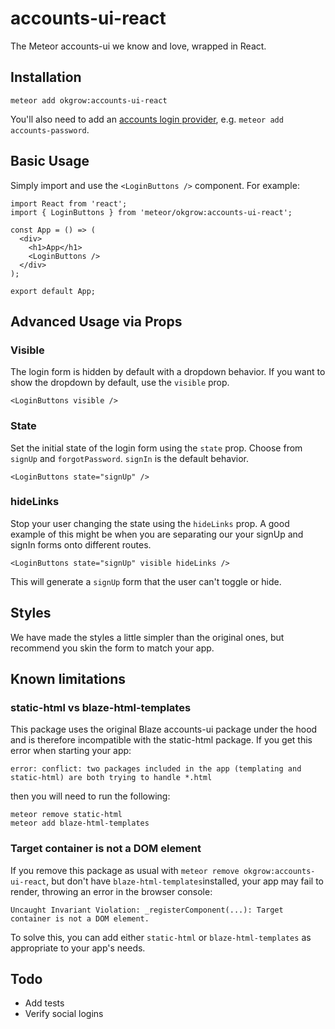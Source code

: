 # accounts-ui-react

The Meteor accounts-ui we know and love, wrapped in React.

## Installation

`meteor add okgrow:accounts-ui-react`

You'll also need to add an [accounts login provider](https://guide.meteor.com/accounts.html#accounts-ui), e.g. `meteor add accounts-password`.

## Basic Usage

Simply import and use the `<LoginButtons />` component.  For example:

```
import React from 'react';
import { LoginButtons } from 'meteor/okgrow:accounts-ui-react';

const App = () => (
  <div>
    <h1>App</h1>
    <LoginButtons />
  </div>
);

export default App;
```

## Advanced Usage via Props

### Visible

The login form is hidden by default with a dropdown behavior.  If you want to show the dropdown by default, use the `visible` prop.

`<LoginButtons visible />`

### State

Set the initial state of the login form using the `state` prop.  Choose from `signUp` and `forgotPassword`.  `signIn` is the default behavior.

`<LoginButtons state="signUp" />`

### hideLinks

Stop your user changing the state using the `hideLinks` prop.  A good example of this might be when you are separating our your signUp and signIn forms onto different routes.

`<LoginButtons state="signUp" visible hideLinks />`

This will generate a `signUp` form that the user can't toggle or hide.

## Styles

We have made the styles a little simpler than the original ones, but recommend you skin the form to match your app.

## Known limitations

### static-html vs blaze-html-templates

This package uses the original Blaze accounts-ui package under the hood and is therefore incompatible with the static-html package. If you get this error when starting your app:

```
error: conflict: two packages included in the app (templating and static-html) are both trying to handle *.html
```

then you will need to run the following:

```
meteor remove static-html
meteor add blaze-html-templates
```
### Target container is not a DOM element

If you remove this package as usual with `meteor remove okgrow:accounts-ui-react`, but don't have `blaze-html-templates`installed, your app may fail to render, throwing an error in the browser console:

```
Uncaught Invariant Violation: _registerComponent(...): Target container is not a DOM element.
```

To solve this, you can add either `static-html` or `blaze-html-templates` as appropriate to your app's needs.

## Todo

- Add tests
- Verify social logins
